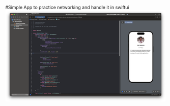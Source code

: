 #Simple App to practice networking and handle it in swiftui
![](https://github.com/AmrHTolba/Github-Bio-Viewer/blob/main/Github_Preview.png)
